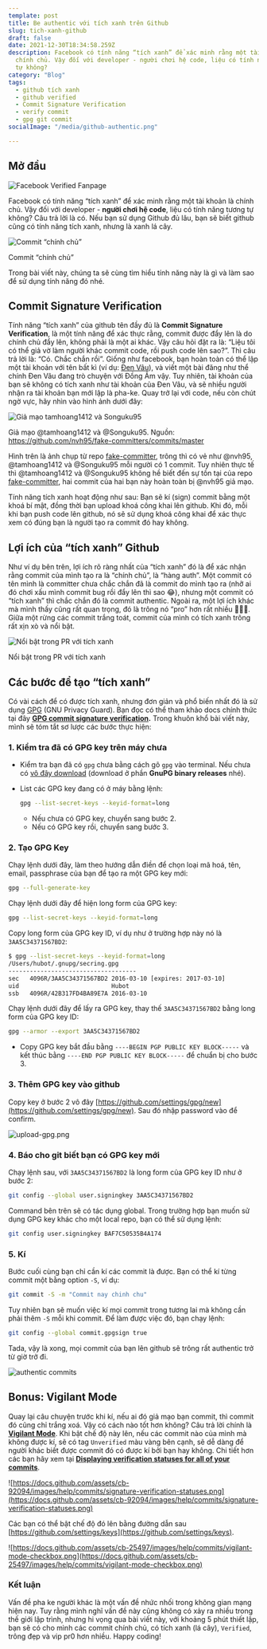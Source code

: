 ```yaml
---
template: post
title: Be authentic với tích xanh trên Github
slug: tich-xanh-github
draft: false
date: 2021-12-30T18:34:58.259Z
description: Facebook có tính năng “tích xanh” để xác minh rằng một tài khoản là
  chính chủ. Vậy đối với developer - người chơi hệ code, liệu có tính năng tương
  tự không?
category: "Blog"
tags:
  - github tích xanh
  - github verified
  - Commit Signature Verification
  - verify commit
  - gpg git commit
socialImage: "/media/github-authentic.png"

---
```


## Mở đầu

![Facebook Verified Fanpage](./images/facebook-verified.png)

Facebook có tính năng “tích xanh” để xác minh rằng một tài khoản là chính chủ. Vậy đối với developer - **người chơi hệ code**, liệu có tính năng tương tự không? Câu trả lời là có. Nếu bạn sử dụng Github đủ lâu, bạn sẽ biết github cũng có tính năng tích xanh, nhưng là xanh lá cây.

![Commit “chính chủ”](./images/commit-chinh-chu.png)
<figcaption>Commit “chính chủ”</figcaption>

Trong bài viết này, chúng ta sẽ cùng tìm hiểu tính năng này là gì và làm sao để sử dụng tính năng đó nhé.

## Commit Signature Verification

Tính năng “tích xanh” của github tên đầy đủ là **Commit Signature Verification**, là một tính năng để xác thực rằng, commit được đẩy lên là do chính chủ đẩy lên, không phải là một ai khác. Vậy câu hỏi đặt ra là: “Liệu tôi có thể giả vờ làm người khác commit code, rồi push code lên sao?”. Thì câu trả lời là: “Có. Chắc chắn rồi”. Giống như facebook, bạn hoàn toàn có thể lập một tài khoản với tên bất kì (ví dụ: [Đen Vâu](https://www.facebook.com/denvau)), và viết một bài đăng như thể chính Đen Vâu đang trò chuyện với Đồng Âm vậy. Tuy nhiên, tài khoản của bạn sẽ không có tích xanh như tài khoản của Đen Vâu, và sẽ nhiều người nhận ra tài khoản bạn mới lập là pha-ke. Quay trở lại với code, nếu còn chút ngờ vực, hãy nhìn vào hình ảnh dưới đây:

![Giả mạo tamhoang1412 và Songuku95](./images/fake-commits.png)

<figcaption>Giả mạo @tamhoang1412 và @Songuku95. Nguồn: <a href="https://github.com/nvh95/fake-committers/commits/master" target="_blank" rel="nofollow noopener noreferrer">https://github.com/nvh95/fake-committers/commits/master</a></figcaption>

Hình trên là ảnh chụp từ repo [fake-committer](https://github.com/nvh95/fake-committers), trông thì có vẻ như @nvh95, @tamhoang1412 và @Songuku95 mỗi người có 1 commit. Tuy nhiên thực tế thì @tamhoang1412 và @Songuku95 không hề biết đến sự tồn tại của repo [fake-committer](https://github.com/nvh95/fake-committers), hai commit của hai bạn này hoàn toàn bị @nvh95 giả mạo.

Tính năng tích xanh hoạt động như sau: Bạn sẽ kí (sign) commit bằng một khoá bí mật, đồng thời bạn upload khoá công khai lên github. Khi đó, mỗi khi bạn push code lên github, nó sẽ sử dụng khoá công khai để xác thực xem có đúng bạn là người tạo ra commit đó hay không. 

## Lợi ích của “tích xanh” Github

Như ví dụ bên trên, lợi ích rõ ràng nhất của “tích xanh” đó là để xác nhận rằng commit của mình tạo ra là “chính chủ”, là “hàng auth”. Một commit có tên mình là committer chưa chắc chắn đã là commit do mình tạo ra (nhỡ ai đó chơi xấu mình commit bug rồi đẩy lên thì sao 😂), nhưng một commit có “tích xanh” thì chắc chắn đó là commit authentic. Ngoài ra, một lợi ích khác mà mình thấy cũng rất quan trọng, đó là trông nó “pro” hơn rất nhiều 🤣🤣🤣. Giữa một rừng các commit trắng toát, commit của mình có tích xanh trông rất xịn xò và nổi bật.

![Nổi bật trong PR với tích xanh](./images/pr.png)

<figcaption>Nổi bật trong PR với tích xanh</figcaption>

## Các bước để tạo “tích xanh”

Có vài cách để có được tích xanh, nhưng đơn giản và phổ biến nhất đó là sử dụng [GPG](https://gnupg.org/) (GNU Privacy Guard). Bạn đọc có thể tham khảo docs chính thức tại đây **[GPG commit signature verification](https://docs.github.com/en/authentication/managing-commit-signature-verification/about-commit-signature-verification#gpg-commit-signature-verification).** Trong khuôn khổ bài viết này, mình sẽ tóm tắt sơ lược các bước thực hiện:

### 1. Kiểm tra đã có GPG key trên máy chưa

- Kiểm tra bạn đã có `gpg` chưa bằng cách gõ `gpg` vào terminal. Nếu chưa có [vô đây download](https://www.gnupg.org/download/index.html) (download ở phần **GnuPG binary releases** nhé).
- List các GPG key đang có ở máy bằng lệnh:

    ```bash
    gpg --list-secret-keys --keyid-format=long
    ```
  - Nếu chưa có GPG key, chuyển sang bước 2.
  - Nếu có GPG key rồi, chuyển sang bước 3.

### 2. Tạo GPG Key

Chạy lệnh dưới đây, làm theo hướng dẫn điền để chọn loại mã hoá, tên, email, passphrase của bạn để tạo ra một GPG key mới:

```bash
gpg --full-generate-key
```

Chạy lệnh dưới đây để hiện long form của GPG key:

```bash
gpg --list-secret-keys --keyid-format=long
```

Copy long form của GPG key ID, ví dụ như ở trường hợp này nó là `3AA5C34371567BD2`:

```bash
$ gpg --list-secret-keys --keyid-format=long
/Users/hubot/.gnupg/secring.gpg
------------------------------------
sec   4096R/3AA5C34371567BD2 2016-03-10 [expires: 2017-03-10]
uid                          Hubot 
ssb   4096R/42B317FD4BA89E7A 2016-03-10
```

Chạy lệnh dưới đây để lấy ra GPG key, thay thế `3AA5C34371567BD2` bằng long form của GPG key ID:

```bash
gpg --armor --export 3AA5C34371567BD2
```

- Copy GPG key bắt đầu bằng `----BEGIN PGP PUBLIC KEY BLOCK-----` và kết thúc bằng `----END PGP PUBLIC KEY BLOCK-----` để chuẩn bị cho bước 3.

### 3. Thêm GPG key vào github

Copy key ở bước 2 vô đây [https://github.com/settings/gpg/new](https://github.com/settings/gpg/new). Sau đó nhập password vào để confirm.

![upload-gpg.png](./images/upload-gpg.png)

### 4. Báo cho git biết bạn có GPG key mới

Chạy lệnh sau, với `3AA5C34371567BD2` là long form của GPG key ID như ở bước 2:

```bash
git config --global user.signingkey 3AA5C34371567BD2
```

Command bên trên sẽ có tác dụng global. Trong trường hợp bạn muốn sử dụng GPG key khác cho một local repo, bạn có thể sử dụng lệnh:

```bash
git config user.signingkey BAF7C50535B4A174
```

### 5. Kí

Bước cuối cùng bạn chỉ cần kí các commit là được. Bạn có thể kí từng commit một bằng option `-S`, ví dụ:

```bash
git commit -S -m "Commit nay chinh chu"
```

Tuy nhiên bạn sẽ muốn việc kí mọi commit trong tương lai mà không cần phải thêm `-S` mỗi khi commit. Để làm được việc đó, bạn chạy lệnh:

```bash
git config --global commit.gpgsign true
```

Tada, vậy là xong, mọi commit của bạn lên github sẽ trông rất authentic trở từ giờ trở đi.

![authentic commits](./images/verified.png)

## Bonus: Vigilant Mode

Quay lại câu chuyện trước khi kí, nếu ai đó giả mạo bạn commit, thì commit đó cũng chỉ trắng xoá. Vậy có cách nào tốt hơn không? Câu trả lời chính là **[Vigilant Mode](https://docs.github.com/en/authentication/managing-commit-signature-verification/displaying-verification-statuses-for-all-of-your-commits)**. Khi bật chế độ này lên, nếu các commit nào của mình mà không được kí, sẽ có tag `Unverified` màu vàng bên cạnh, sẽ dễ dàng để người khác biết được commit đó có được kí bởi bạn hay không. Chi tiết hơn các bạn hãy xem tại **[Displaying verification statuses for all of your commits](https://docs.github.com/en/authentication/managing-commit-signature-verification/displaying-verification-statuses-for-all-of-your-commits)**. 

![https://docs.github.com/assets/cb-92094/images/help/commits/signature-verification-statuses.png](https://docs.github.com/assets/cb-92094/images/help/commits/signature-verification-statuses.png)

Các bạn có thể bật chế độ đó lên bằng đường dẫn sau [https://github.com/settings/keys](https://github.com/settings/keys).

 

![https://docs.github.com/assets/cb-25497/images/help/commits/vigilant-mode-checkbox.png](https://docs.github.com/assets/cb-25497/images/help/commits/vigilant-mode-checkbox.png)

### Kết luận

Vấn đề pha ke người khác là một vấn đề nhức nhối trong không gian mạng hiện nay. Tuy rằng mình nghĩ vấn đề này cũng không có xảy ra nhiều trong thế giới lập trình, nhưng hi vọng qua bài viết này, với khoảng 5 phút thiết lập, bạn sẽ có cho mình các commit chính chủ, có tích xanh (lá cây), `Verified`, trông đẹp và vip pr0 hơn nhiều. Happy coding!